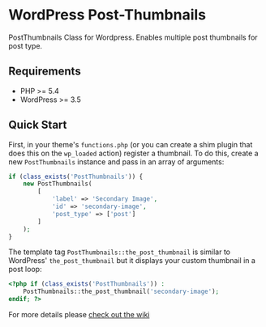 # WordPress Post-Thumbnails

PostThumbnails Class for Wordpress. Enables multiple post thumbnails for post type.

## Requirements

* PHP >= 5.4
* WordPress >= 3.5

## Quick Start

First, in your theme's `functions.php` (or you can create a shim plugin that does this on the `wp_loaded` action) register a thumbnail. To do this, create a new `PostThumbnails` instance and pass in an array of arguments:

```php
if (class_exists('PostThumbnails')) {
    new PostThumbnails(
        [
            'label' => 'Secondary Image',
            'id' => 'secondary-image',
            'post_type' => ['post']
        ]
    );
}
```

The template tag `PostThumbnails::the_post_thumbnail` is similar to WordPress' `the_post_thumbnail` but it displays your custom thumbnail in a post loop:

```php
<?php if (class_exists('PostThumbnails')) :
    PostThumbnails::the_post_thumbnail('secondary-image');
endif; ?>
```

For more details please [check out the wiki](https://github.com/starise/PostThumbnails/wiki)
